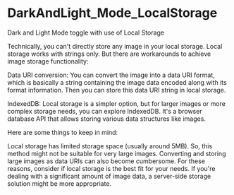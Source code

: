 # DarkAndLight_Mode_LocalStorage
Dark and Light Mode toggle with use of Local Storage



Technically, you can't directly store any image in your local storage. Local storage  works with strings only. But there are workarounds to achieve image storage functionality:

Data URI conversion: You can convert the image into a data URI format, which is basically a string containing the image data encoded along with its format information. Then you can store this data URI string in local storage.

IndexedDB: Local storage is a simpler option, but for larger images or more complex storage needs, you can explore IndexedDB. It's a browser database API that allows storing various data structures like images.

Here are some things to keep in mind:

Local storage has limited storage space (usually around 5MB). So, this method might not be suitable for very large images.
Converting and storing large images as data URIs can also become cumbersome.
For these reasons, consider if local storage is the best fit for your needs. If you're dealing with a significant amount of image data, a server-side storage solution might be more appropriate.